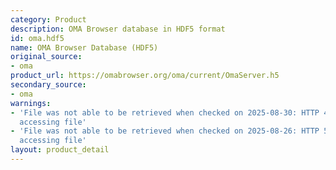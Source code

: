 ```yaml
---
category: Product
description: OMA Browser database in HDF5 format
id: oma.hdf5
name: OMA Browser Database (HDF5)
original_source:
- oma
product_url: https://omabrowser.org/oma/current/OmaServer.h5
secondary_source:
- oma
warnings:
- 'File was not able to be retrieved when checked on 2025-08-30: HTTP 404 error when
  accessing file'
- 'File was not able to be retrieved when checked on 2025-08-26: HTTP 502 error when
  accessing file'
layout: product_detail
---
```

